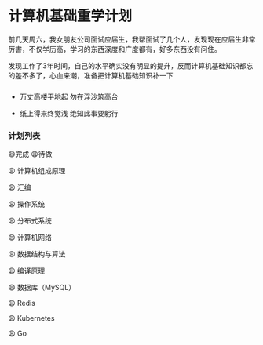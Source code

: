 # 计算机基础重学计划


前几天周六，我女朋友公司面试应届生，我帮面试了几个人，发现现在应届生非常厉害，不仅学历高，学习的东西深度和广度都有，好多东西没有问住。

发现工作了3年时间，自己的水平确实没有明显的提升，反而计算机基础知识都忘的差不多了，心血来潮，准备把计算机基础知识补一下


### 

* 万丈高楼平地起 勿在浮沙筑高台

* 纸上得来终觉浅 绝知此事要躬行


### 计划列表

😄完成 😩待做

😩 计算机组成原理

😩 汇编

😩 操作系统

😩 分布式系统

😄 计算机网络

😩 数据结构与算法

😩 编译原理

😄 数据库（MySQL）

😩 Redis

😩 Kubernetes

😩 Go
